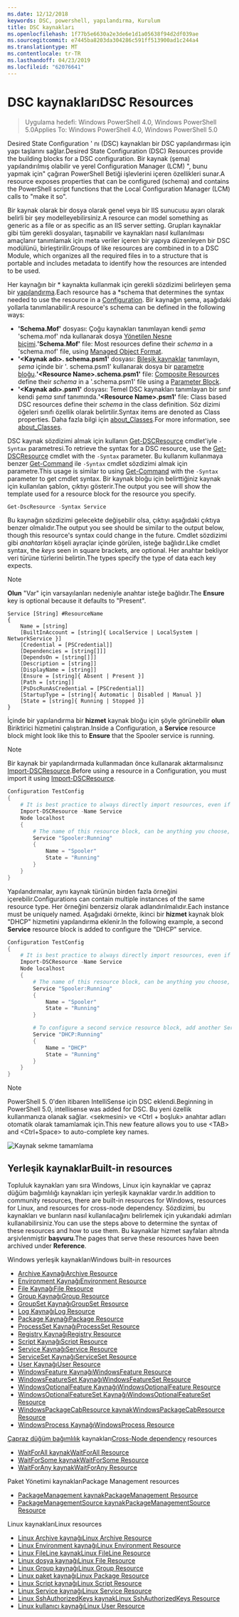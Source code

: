 ```yaml
---
ms.date: 12/12/2018
keywords: DSC, powershell, yapılandırma, Kurulum
title: DSC kaynakları
ms.openlocfilehash: 1f77b5e6630a2e3de6e1d1a05638f94d2df039ae
ms.sourcegitcommit: e7445ba8203da304286c591ff513900ad1c244a4
ms.translationtype: MT
ms.contentlocale: tr-TR
ms.lasthandoff: 04/23/2019
ms.locfileid: "62076641"
---
```

# <a name="dsc-resources"></a><span data-ttu-id="bd804-103">DSC kaynakları</span><span class="sxs-lookup"><span data-stu-id="bd804-103">DSC Resources</span></span>

><span data-ttu-id="bd804-104">Uygulama hedefi: Windows PowerShell 4.0, Windows PowerShell 5.0</span><span class="sxs-lookup"><span data-stu-id="bd804-104">Applies To: Windows PowerShell 4.0, Windows PowerShell 5.0</span></span>

<span data-ttu-id="bd804-105">Desired State Configuration ' nı (DSC) kaynakları bir DSC yapılandırması için yapı taşlarını sağlar.</span><span class="sxs-lookup"><span data-stu-id="bd804-105">Desired State Configuration (DSC) Resources provide the building blocks for a DSC configuration.</span></span> <span data-ttu-id="bd804-106">Bir kaynak (şema) yapılandırılmış olabilir ve yerel Configuration Manager (LCM) ", bunu yapmak için" çağıran PowerShell Betiği işlevlerini içeren özellikleri sunar.</span><span class="sxs-lookup"><span data-stu-id="bd804-106">A resource exposes properties that can be configured (schema) and contains the PowerShell script functions that the Local Configuration Manager (LCM) calls to "make it so".</span></span>

<span data-ttu-id="bd804-107">Bir kaynak olarak bir dosya olarak genel veya bir IIS sunucusu ayarı olarak belirli bir şey modelleyebilirsiniz.</span><span class="sxs-lookup"><span data-stu-id="bd804-107">A resource can model something as generic as a file or as specific as an IIS server setting.</span></span>  <span data-ttu-id="bd804-108">Grupları kaynaklar gibi tüm gerekli dosyaları, taşınabilir ve kaynakları nasıl kullanılması amaçlanır tanımlamak için meta veriler içeren bir yapıya düzenleyen bir DSC modülünü, birleştirilir.</span><span class="sxs-lookup"><span data-stu-id="bd804-108">Groups of like resources are combined in to a DSC Module, which organizes all the required files in to a structure that is portable and includes metadata to identify how the resources are intended to be used.</span></span>

<span data-ttu-id="bd804-109">Her kaynağın bir \* kaynakta kullanmak için gerekli sözdizimi belirleyen şema bir [yapılandırma](../configurations/configurations.md).</span><span class="sxs-lookup"><span data-stu-id="bd804-109">Each resource has a \*schema that determines the syntax needed to use the resource in a [Configuration](../configurations/configurations.md).</span></span> <span data-ttu-id="bd804-110">Bir kaynağın şema, aşağıdaki yollarla tanımlanabilir:</span><span class="sxs-lookup"><span data-stu-id="bd804-110">A resource's schema can be defined in the following ways:</span></span>

- <span data-ttu-id="bd804-111">**'Schema.Mof'** dosyası: Çoğu kaynakları tanımlayan kendi *şema* 'schema.mof' nda kullanarak dosya [Yönetilen Nesne biçimi](/windows/desktop/wmisdk/managed-object-format--mof-).</span><span class="sxs-lookup"><span data-stu-id="bd804-111">**'Schema.Mof'** file: Most resources define their *schema* in a 'schema.mof' file, using [Managed Object Format](/windows/desktop/wmisdk/managed-object-format--mof-).</span></span>
- <span data-ttu-id="bd804-112">**'\<Kaynak adı\>. schema.psm1'** dosyası: [Bileşik kaynaklar](../configurations/compositeConfigs.md) tanımlayın, *şema* içinde bir '<ResourceName>. schema.psm1' kullanarak dosya bir [parametre bloğu](/powershell/module/microsoft.powershell.core/about/about_functions?view=powershell-6#functions-with-parameters).</span><span class="sxs-lookup"><span data-stu-id="bd804-112">**'\<Resource Name\>.schema.psm1'** file: [Composite Resources](../configurations/compositeConfigs.md) define their *schema* in a '<ResourceName>.schema.psm1' file using a [Parameter Block](/powershell/module/microsoft.powershell.core/about/about_functions?view=powershell-6#functions-with-parameters).</span></span>
- <span data-ttu-id="bd804-113">**'\<Kaynak adı\>.psm1'** dosyası: Temel DSC kaynakları tanımlayan bir sınıf kendi *şema* sınıf tanımında.</span><span class="sxs-lookup"><span data-stu-id="bd804-113">**'\<Resource Name\>.psm1'** file: Class based DSC resources define their *schema* in the class definition.</span></span> <span data-ttu-id="bd804-114">Söz dizimi öğeleri sınıfı özellik olarak belirtilir.</span><span class="sxs-lookup"><span data-stu-id="bd804-114">Syntax items are denoted as Class properties.</span></span> <span data-ttu-id="bd804-115">Daha fazla bilgi için [about_Classes](/powershell/module/psdesiredstateconfiguration/about/about_classes_and_dsc).</span><span class="sxs-lookup"><span data-stu-id="bd804-115">For more information, see [about_Classes](/powershell/module/psdesiredstateconfiguration/about/about_classes_and_dsc).</span></span>

<span data-ttu-id="bd804-116">DSC kaynak sözdizimi almak için kullanın [Get-DSCResource](/powershell/module/PSDesiredStateConfiguration/Get-DscResource) cmdlet'iyle `-Syntax` parametresi.</span><span class="sxs-lookup"><span data-stu-id="bd804-116">To retrieve the syntax for a DSC resource, use the [Get-DSCResource](/powershell/module/PSDesiredStateConfiguration/Get-DscResource) cmdlet with the `-Syntax` parameter.</span></span> <span data-ttu-id="bd804-117">Bu kullanım kullanmaya benzer [Get-Command](/powershell/module/microsoft.powershell.core/get-command) ile `-Syntax` cmdlet sözdizimi almak için parametre.</span><span class="sxs-lookup"><span data-stu-id="bd804-117">This usage is similar to using [Get-Command](/powershell/module/microsoft.powershell.core/get-command) with the `-Syntax` parameter to get cmdlet syntax.</span></span> <span data-ttu-id="bd804-118">Bir kaynak bloğu için belirttiğiniz kaynak için kullanılan şablon, çıktıyı gösterir.</span><span class="sxs-lookup"><span data-stu-id="bd804-118">The output you see will show the template used for a resource block for the resource you specify.</span></span>

```powershell
Get-DscResource -Syntax Service
```

<span data-ttu-id="bd804-119">Bu kaynağın sözdizimi gelecekte değişebilir olsa, çıktıyı aşağıdaki çıktıya benzer olmalıdır.</span><span class="sxs-lookup"><span data-stu-id="bd804-119">The output you see should be similar to the output below, though this resource's syntax could change in the future.</span></span> <span data-ttu-id="bd804-120">Cmdlet sözdizimi gibi *anahtarları* köşeli ayraçlar içinde görülen, isteğe bağlıdır.</span><span class="sxs-lookup"><span data-stu-id="bd804-120">Like cmdlet syntax, the *keys* seen in square brackets, are optional.</span></span> <span data-ttu-id="bd804-121">Her anahtar bekliyor veri türüne türlerini belirtin.</span><span class="sxs-lookup"><span data-stu-id="bd804-121">The types specify the type of data each key expects.</span></span>

> [!NOTE]
> <span data-ttu-id="bd804-122">**Olun** "Var" için varsayılanları nedeniyle anahtar isteğe bağlıdır.</span><span class="sxs-lookup"><span data-stu-id="bd804-122">The **Ensure** key is optional because it defaults to "Present".</span></span>

```output
Service [String] #ResourceName
{
    Name = [string]
    [BuiltInAccount = [string]{ LocalService | LocalSystem | NetworkService }]
    [Credential = [PSCredential]]
    [Dependencies = [string[]]]
    [DependsOn = [string[]]]
    [Description = [string]]
    [DisplayName = [string]]
    [Ensure = [string]{ Absent | Present }]
    [Path = [string]]
    [PsDscRunAsCredential = [PSCredential]]
    [StartupType = [string]{ Automatic | Disabled | Manual }]
    [State = [string]{ Running | Stopped }]
}
```

<span data-ttu-id="bd804-123">İçinde bir yapılandırma bir **hizmet** kaynak bloğu için şöyle görünebilir **olun** Biriktirici hizmetini çalıştıran.</span><span class="sxs-lookup"><span data-stu-id="bd804-123">Inside a Configuration, a **Service** resource block might look like this to **Ensure** that the Spooler service is running.</span></span>

> [!NOTE]
> <span data-ttu-id="bd804-124">Bir kaynak bir yapılandırmada kullanmadan önce kullanarak aktarmalısınız [Import-DSCResource](../configurations/import-dscresource.md).</span><span class="sxs-lookup"><span data-stu-id="bd804-124">Before using a resource in a Configuration, you must import it using [Import-DSCResource](../configurations/import-dscresource.md).</span></span>

```powershell
Configuration TestConfig
{
    # It is best practice to always directly import resources, even if the resource is a built-in resource.
    Import-DSCResource -Name Service
    Node localhost
    {
        # The name of this resource block, can be anything you choose, as long as it is of type [String] as indicated by the schema.
        Service "Spooler:Running"
        {
            Name = "Spooler"
            State = "Running"
        }
    }
}
```

<span data-ttu-id="bd804-125">Yapılandırmalar, aynı kaynak türünün birden fazla örneğini içerebilir.</span><span class="sxs-lookup"><span data-stu-id="bd804-125">Configurations can contain multiple instances of the same resource type.</span></span> <span data-ttu-id="bd804-126">Her örneğini benzersiz olarak adlandırılmalıdır.</span><span class="sxs-lookup"><span data-stu-id="bd804-126">Each instance must be uniquely named.</span></span> <span data-ttu-id="bd804-127">Aşağıdaki örnekte, ikinci bir **hizmet** kaynak blok "DHCP" hizmetini yapılandırma eklenir.</span><span class="sxs-lookup"><span data-stu-id="bd804-127">In the following example, a second **Service** resource block is added to configure the "DHCP" service.</span></span>

```powershell
Configuration TestConfig
{
    # It is best practice to always directly import resources, even if the resource is a built-in resource.
    Import-DSCResource -Name Service
    Node localhost
    {
        # The name of this resource block, can be anything you choose, as long as it is of type [String] as indicated by the schema.
        Service "Spooler:Running"
        {
            Name = "Spooler"
            State = "Running"
        }

        # To configure a second service resource block, add another Service resource block and use a unique name.
        Service "DHCP:Running"
        {
            Name = "DHCP"
            State = "Running"
        }
    }
}
```

> [!NOTE]
> <span data-ttu-id="bd804-128">PowerShell 5. 0'den itibaren IntelliSense için DSC eklendi.</span><span class="sxs-lookup"><span data-stu-id="bd804-128">Beginning in PowerShell 5.0, intellisense was added for DSC.</span></span> <span data-ttu-id="bd804-129">Bu yeni özellik kullanmanıza olanak sağlar. \<sekmesini\> ve \<Ctrl + boşluk\> anahtar adları otomatik olarak tamamlamak için.</span><span class="sxs-lookup"><span data-stu-id="bd804-129">This new feature allows you to use \<TAB\> and \<Ctrl+Space\> to auto-complete key names.</span></span>

![Kaynak sekme tamamlama](../media/resource-tabcompletion.png)

## <a name="built-in-resources"></a><span data-ttu-id="bd804-131">Yerleşik kaynaklar</span><span class="sxs-lookup"><span data-stu-id="bd804-131">Built-in resources</span></span>

<span data-ttu-id="bd804-132">Topluluk kaynakları yanı sıra Windows, Linux için kaynaklar ve çapraz düğüm bağımlılığı kaynakları için yerleşik kaynaklar vardır.</span><span class="sxs-lookup"><span data-stu-id="bd804-132">In addition to community resources, there are built-in resources for Windows, resources for Linux, and resources for cross-node dependency.</span></span> <span data-ttu-id="bd804-133">Sözdizimi, bu kaynakları ve bunların nasıl kullanılacağını belirlemek için yukarıdaki adımları kullanabilirsiniz.</span><span class="sxs-lookup"><span data-stu-id="bd804-133">You can use the steps above to determine the syntax of these resources and how to use them.</span></span> <span data-ttu-id="bd804-134">Bu kaynaklar hizmet sayfaları altında arşivlenmiştir **başvuru**.</span><span class="sxs-lookup"><span data-stu-id="bd804-134">The pages that serve these resources have been archived under **Reference**.</span></span>

<span data-ttu-id="bd804-135">Windows yerleşik kaynakları</span><span class="sxs-lookup"><span data-stu-id="bd804-135">Windows built-in resources</span></span>

* [<span data-ttu-id="bd804-136">Archive Kaynağı</span><span class="sxs-lookup"><span data-stu-id="bd804-136">Archive Resource</span></span>](../reference/resources/windows/archiveResource.md)
* [<span data-ttu-id="bd804-137">Environment Kaynağı</span><span class="sxs-lookup"><span data-stu-id="bd804-137">Environment Resource</span></span>](../reference/resources/windows/environmentResource.md)
* [<span data-ttu-id="bd804-138">File Kaynağı</span><span class="sxs-lookup"><span data-stu-id="bd804-138">File Resource</span></span>](../reference/resources/windows/fileResource.md)
* [<span data-ttu-id="bd804-139">Group Kaynağı</span><span class="sxs-lookup"><span data-stu-id="bd804-139">Group Resource</span></span>](../reference/resources/windows/groupResource.md)
* [<span data-ttu-id="bd804-140">GroupSet Kaynağı</span><span class="sxs-lookup"><span data-stu-id="bd804-140">GroupSet Resource</span></span>](../reference/resources/windows/groupSetResource.md)
* [<span data-ttu-id="bd804-141">Log Kaynağı</span><span class="sxs-lookup"><span data-stu-id="bd804-141">Log Resource</span></span>](../reference/resources/windows/logResource.md)
* [<span data-ttu-id="bd804-142">Package Kaynağı</span><span class="sxs-lookup"><span data-stu-id="bd804-142">Package Resource</span></span>](../reference/resources/windows/packageResource.md)
* [<span data-ttu-id="bd804-143">ProcessSet Kaynağı</span><span class="sxs-lookup"><span data-stu-id="bd804-143">ProcessSet Resource</span></span>](../reference/resources/windows/ProcessSetResource.md)
* [<span data-ttu-id="bd804-144">Registry Kaynağı</span><span class="sxs-lookup"><span data-stu-id="bd804-144">Registry Resource</span></span>](../reference/resources/windows/registryResource.md)
* [<span data-ttu-id="bd804-145">Script Kaynağı</span><span class="sxs-lookup"><span data-stu-id="bd804-145">Script Resource</span></span>](../reference/resources/windows/scriptResource.md)
* [<span data-ttu-id="bd804-146">Service Kaynağı</span><span class="sxs-lookup"><span data-stu-id="bd804-146">Service Resource</span></span>](../reference/resources/windows/serviceResource.md)
* [<span data-ttu-id="bd804-147">ServiceSet Kaynağı</span><span class="sxs-lookup"><span data-stu-id="bd804-147">ServiceSet Resource</span></span>](../reference/resources/windows/serviceSetResource.md)
* [<span data-ttu-id="bd804-148">User Kaynağı</span><span class="sxs-lookup"><span data-stu-id="bd804-148">User Resource</span></span>](../reference/resources/windows/userResource.md)
* [<span data-ttu-id="bd804-149">WindowsFeature Kaynağı</span><span class="sxs-lookup"><span data-stu-id="bd804-149">WindowsFeature Resource</span></span>](../reference/resources/windows/windowsFeatureResource.md)
* [<span data-ttu-id="bd804-150">WindowsFeatureSet Kaynağı</span><span class="sxs-lookup"><span data-stu-id="bd804-150">WindowsFeatureSet Resource</span></span>](../reference/resources/windows/windowsFeatureSetResource.md)
* [<span data-ttu-id="bd804-151">WindowsOptionalFeature Kaynağı</span><span class="sxs-lookup"><span data-stu-id="bd804-151">WindowsOptionalFeature Resource</span></span>](../reference/resources/windows/windowsOptionalFeatureResource.md)
* [<span data-ttu-id="bd804-152">WindowsOptionalFeatureSet Kaynağı</span><span class="sxs-lookup"><span data-stu-id="bd804-152">WindowsOptionalFeatureSet Resource</span></span>](../reference/resources/windows/windowsOptionalFeatureSetResource.md)
* [<span data-ttu-id="bd804-153">WindowsPackageCabResource kaynak</span><span class="sxs-lookup"><span data-stu-id="bd804-153">WindowsPackageCabResource Resource</span></span>](../reference/resources/windows/windowsPackageCabResource.md)
* [<span data-ttu-id="bd804-154">WindowsProcess Kaynağı</span><span class="sxs-lookup"><span data-stu-id="bd804-154">WindowsProcess Resource</span></span>](../reference/resources/windows/windowsProcessResource.md)

<span data-ttu-id="bd804-155">[Çapraz düğüm bağımlılık](../configurations/crossNodeDependencies.md) kaynakları</span><span class="sxs-lookup"><span data-stu-id="bd804-155">[Cross-Node dependency](../configurations/crossNodeDependencies.md) resources</span></span>

* [<span data-ttu-id="bd804-156">WaitForAll kaynak</span><span class="sxs-lookup"><span data-stu-id="bd804-156">WaitForAll Resource</span></span>](../reference/resources/windows/waitForAllResource.md)
* [<span data-ttu-id="bd804-157">WaitForSome kaynak</span><span class="sxs-lookup"><span data-stu-id="bd804-157">WaitForSome Resource</span></span>](../reference/resources/windows/waitForSomeResource.md)
* [<span data-ttu-id="bd804-158">WaitForAny kaynak</span><span class="sxs-lookup"><span data-stu-id="bd804-158">WaitForAny Resource</span></span>](../reference/resources/windows/waitForAnyResource.md)

<span data-ttu-id="bd804-159">Paket Yönetimi kaynakları</span><span class="sxs-lookup"><span data-stu-id="bd804-159">Package Management resources</span></span>

* [<span data-ttu-id="bd804-160">PackageManagement kaynak</span><span class="sxs-lookup"><span data-stu-id="bd804-160">PackageManagement Resource</span></span>](../reference/resources/packagemanagement/PackageManagementDscResource.md)
* [<span data-ttu-id="bd804-161">PackageManagementSource kaynak</span><span class="sxs-lookup"><span data-stu-id="bd804-161">PackageManagementSource Resource</span></span>](../reference/resources/packagemanagement/PackageManagementSourceDscResource.md)

<span data-ttu-id="bd804-162">Linux kaynakları</span><span class="sxs-lookup"><span data-stu-id="bd804-162">Linux resources</span></span>

* [<span data-ttu-id="bd804-163">Linux Archive kaynağı</span><span class="sxs-lookup"><span data-stu-id="bd804-163">Linux Archive Resource</span></span>](../reference/resources/linux/lnxArchiveResource.md)
* [<span data-ttu-id="bd804-164">Linux Environment kaynağı</span><span class="sxs-lookup"><span data-stu-id="bd804-164">Linux Environment Resource</span></span>](../reference/resources/linux/lnxEnvironmentResource.md)
* [<span data-ttu-id="bd804-165">Linux FileLine kaynak</span><span class="sxs-lookup"><span data-stu-id="bd804-165">Linux FileLine Resource</span></span>](../reference/resources/linux/lnxFileLineResource.md)
* [<span data-ttu-id="bd804-166">Linux dosya kaynağı</span><span class="sxs-lookup"><span data-stu-id="bd804-166">Linux File Resource</span></span>](../reference/resources/linux/lnxFileResource.md)
* [<span data-ttu-id="bd804-167">Linux Group kaynağı</span><span class="sxs-lookup"><span data-stu-id="bd804-167">Linux Group Resource</span></span>](../reference/resources/linux/lnxGroupResource.md)
* [<span data-ttu-id="bd804-168">Linux paket kaynağı</span><span class="sxs-lookup"><span data-stu-id="bd804-168">Linux Package Resource</span></span>](../reference/resources/linux/lnxPackageResource.md)
* [<span data-ttu-id="bd804-169">Linux Script kaynağı</span><span class="sxs-lookup"><span data-stu-id="bd804-169">Linux Script Resource</span></span>](../reference/resources/linux/lnxScriptResource.md)
* [<span data-ttu-id="bd804-170">Linux Service kaynağı</span><span class="sxs-lookup"><span data-stu-id="bd804-170">Linux Service Resource</span></span>](../reference/resources/linux/lnxServiceResource.md)
* [<span data-ttu-id="bd804-171">Linux SshAuthorizedKeys kaynak</span><span class="sxs-lookup"><span data-stu-id="bd804-171">Linux SshAuthorizedKeys Resource</span></span>](../reference/resources/linux/lnxSshAuthorizedKeysResource.md)
* [<span data-ttu-id="bd804-172">Linux kullanıcı kaynağı</span><span class="sxs-lookup"><span data-stu-id="bd804-172">Linux User Resource</span></span>](../reference/resources/linux/lnxUserResource.md)
